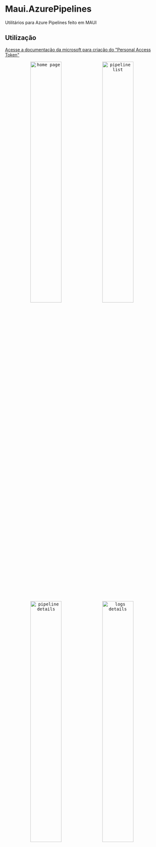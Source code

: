 # Maui.AzurePipelines
Utilitários para Azure Pipelines feito em MAUI


## Utilização

[Acesse a documentação da microsoft para criação do "Personal Access Token"](https://learn.microsoft.com/en-us/azure/devops/organizations/accounts/use-personal-access-tokens-to-authenticate?view=azure-devops&tabs=Windows)


<p align="center">
	<kbd>
		<img src="https://github.com/felipebaltazar/Maui.AzurePipelines/assets/19656249/9bd62fa0-10aa-43b9-86dc-9314d6298c8d" alt="home page" width=45% />
      <img src="https://github.com/felipebaltazar/Maui.AzurePipelines/assets/19656249/cccd54a4-419e-4db5-979f-12ce2cecb844" alt="pipeline list" width=45% />
	</kbd>
</p>

<p align="center">
	<kbd>
		<img src="https://github.com/felipebaltazar/Maui.AzurePipelines/assets/19656249/0affc3d4-06fc-4d61-ba1e-36eba743fd2d" alt="pipeline details" width=45% />
		<img src="https://github.com/felipebaltazar/Maui.AzurePipelines/assets/19656249/2f533912-4a3c-4fac-99e3-0e42c5811573" alt="logs details" width=45% />
	</kbd>
</p>
